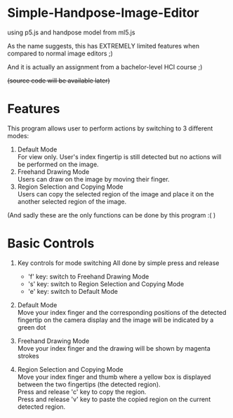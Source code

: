 # Simple-Handpose-Image-Editor
using p5.js and handpose model from ml5.js

As the name suggests, this has EXTREMELY limited features when compared to normal image editors ;)

And it is actually an assignment from a bachelor-level HCI course ;) 

~~(source code will be available later)~~

# Features
This program allows user to perform actions by switching to 3 different modes:
1. Default Mode
   <br>For view only. User's index fingertip is still detected but no actions will be performed on the image.
2. Freehand Drawing Mode
   <br>Users can draw on the image by moving their finger.
3. Region Selection and Copying Mode
   <br>Users can copy the selected region of the image and place it on the another selected region of the image.

(And sadly these are the only functions can be done by this program :( )

# Basic Controls
1. Key controls for mode switching
   All done by simple press and release
   - 'f' key: switch to Freehand Drawing Mode
   - 's' key: switch to Region Selection and Copying Mode
   - 'e' key: switch to Default Mode
     
2. Default Mode
   <br>Move your index finger and the corresponding positions of the detected fingertip on the camera display and the image will be indicated by a green dot

3. Freehand Drawing Mode
   <br>Move your index finger and the drawing will be shown by magenta strokes

4. Region Selection and Copying Mode
   <br>Move your index finger and thumb where a yellow box is displayed between the two fingertips (the detected region).
   <br>Press and release 'c' key to copy the region.
   <br>Press and release 'v' key to paste the copied region on the current detected region.
